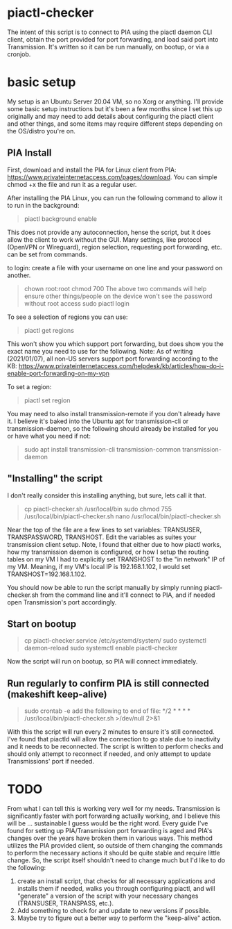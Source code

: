 # piactl-checker

The intent of this script is to connect to PIA using the piactl daemon CLI client, obtain the port provided for port forwarding, and load said port into Transmission. It's written so it can be run manually, on bootup, or via a cronjob.

# basic setup

My setup is an Ubuntu Server 20.04 VM, so no Xorg or anything. I'll provide some basic setup instructions but it's been a few months since I set this up originally and may need to add details about configuring the piactl client and other things, and some items may require different steps depending on the OS/distro you're on.


## PIA Install
First, download and install the PIA for Linux client from PIA: https://www.privateinternetaccess.com/pages/download. You can simple chmod +x the file and run it as a regular user.

After installing the PIA Linux, you can run the following command to allow it to run in the background:
>piactl background enable

This does not provide any autoconnection, hense the script, but it does allow the client to work without the GUI. Many settings, like protocol (OpenVPN or Wireguard), region selection, requesting port forwarding, etc. can be set from commands.

to login:
create a file with your username on one line and your password on another.
>chown root:root <that file>
>chmod 700 <that file>
The above two commands will help ensure other things/people on the device won't see the password without root access
>sudo piactl login <that file>

To see a selection of regions you can use:
>piactl get regions

This won't show you which support port forwarding, but does show you the exact name you need to use for the following. Note: As of writing (2021/01/07), all non-US servers support port forwarding according to the KB: https://www.privateinternetaccess.com/helpdesk/kb/articles/how-do-i-enable-port-forwarding-on-my-vpn

To set a region:
>piactl set region <region name from above>
  
You may need to also install transmission-remote if you don't already have it. I believe it's baked into the Ubuntu apt for transmission-cli or transmission-daemon, so the following should already be installed for you or have what you need if not:
> sudo apt install transmission-cli transmission-common transmission-daemon

## "Installing" the script

I don't really consider this installing anything, but sure, lets call it that.

>cp piactl-checker.sh /usr/local/bin
>sudo chmod 755 /usr/local/bin/piactl-checker.sh
>nano /usr/local/bin/piactl-checker.sh

Near the top of the file are a few lines to set variables: TRANSUSER, TRANSPASSWORD, TRANSHOST. Edit the variables as suites your transmission client setup. Note, I found that either due to how piactl works, how my transmission daemon is configured, or how I setup the routing tables on my VM I had to explicitly set TRANSHOST to the "in network" IP of my VM. Meaning, if my VM's local IP is 192.168.1.102, I would set TRANSHOST=192.168.1.102.

You should now be able to run the script manually by simply running piactl-checker.sh from the command line and it'll connect to PIA, and if needed open Transmission's port accordingly.

## Start on bootup
>cp piactl-checker.service /etc/systemd/system/
>sudo systemctl daemon-reload
>sudo systemctl enable piactl-checker

Now the script will run on bootup, so PIA will connect immediately.

## Run regularly to confirm PIA is still connected (makeshift keep-alive)
>sudo crontab -e
add the following to end of file:
>*/2 * * * * /usr/local/bin/piactl-checker.sh >/dev/null 2>&1
  
With this the script will run every 2 minutes to ensure it's still connected. I've found that piactld will allow the connection to go stale due to inactivity and it needs to be reconnected. The script is written to perform checks and should only attempt to reconnect if needed, and only attempt to update Transmissions' port if needed.

# TODO

From what I can tell this is working very well for my needs. Transmission is significantly faster with port forwarding actually working, and I believe this will be ... sustainable I guess would be the right word. Every guide I've found for setting up PIA/Transmission port forwarding is aged and PIA's changes over the years have broken them in various ways. This method utilizes the PIA provided client, so outside of them changing the commands to perform the necessary actions it should be quite stable and require little change. So, the script itself shouldn't need to change much but I'd like to do the following:

1. create an install script, that checks for all necessary applications and installs them if needed, walks you through configuring piactl, and will "generate" a version of the script with your necessary changes (TRANSUSER, TRANSPASS, etc.).
2. Add something to check for and update to new versions if possible.
3. Maybe try to figure out a better way to perform the "keep-alive" action.
